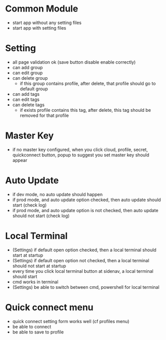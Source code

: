 # Common Module
- start app without any setting files
- start app with setting files

# Setting
- all page validation ok (save button disable enable correctly)
- can add group
- can edit group
- can delete group
  - if this group contains profile, after delete, that profile should go to default group
- can add tags
- can edit tags
- can delete tags
  - if exists profile contains this tag, after delete, this tag should be removed for that profile

# Master Key
- if no master key configured, when you click cloud, profile, secret, quickconnect button, popup to suggest you set master key should appear

# Auto Update
- if dev mode, no auto update should happen
- if prod mode, and auto update option checked, then auto update should start (check log)
- if prod mode, and auto update option is not checked, then auto update should not start (check log)

# Local Terminal
- (Settings) if default open option checked, then a local terminal should start at startup
- (Settings) if default open option not checked, then a local terminal should not start at startup
- every time you click local terminal button at sidenav, a local terminal should start
- cmd works in terminal
- (Settings) be able to switch between cmd, powershell for local terminal

# Quick connect menu
- quick connect setting form works well (cf profiles menu)
- be able to connect
- be able to save to profile

